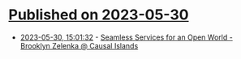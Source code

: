 # [Published on 2023-05-30](index.md)

* [2023-05-30, 15:01:32](https://lobste.rs/s/l7cjib/seamless_services_for_open_world) - [Seamless Services for an Open World - Brooklyn Zelenka @ Causal Islands](https://www.youtube.com/watch?v=Kr3B3sXh_VA&list=PLfW9my7NCey_HXemvHbILZul-fLcVsvaW&index=8)
